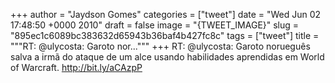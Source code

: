 
+++
author = "Jaydson Gomes"
categories = ["tweet"]
date = "Wed Jun 02 17:48:50 +0000 2010"
draft = false
image = "{TWEET_IMAGE}"
slug = "895ec1c6089bc383632d65943b36baf4b427fc8c"
tags = ["tweet"]
title = """RT: @ulycosta: Garoto nor..."""
+++
RT: @ulycosta: Garoto norueguês salva a irmã do ataque de um alce usando habilidades aprendidas em World of Warcraft. http://bit.ly/aCAzpP
